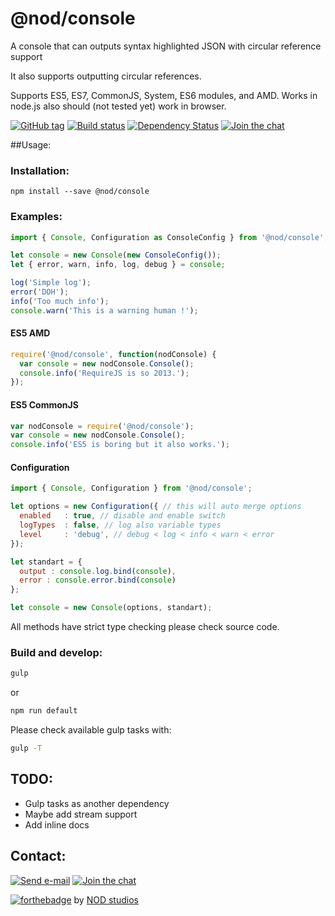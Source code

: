 # @nod/console
A console that can outputs syntax highlighted JSON with circular reference support

It also supports outputting circular references.

Supports ES5, ES7, CommonJS, System, ES6 modules, and AMD.
Works in node.js also should (not tested yet) work in browser.

[![GitHub tag][tag-image]][tag-url]
[![Build status][build-image]][build-url]
[![Dependency Status][david-image]][david-url]
[![Join the chat][gitter-image]][gitter-url]

##Usage:

### Installation:
```
npm install --save @nod/console
```

### Examples:

```javascript
import { Console, Configuration as ConsoleConfig } from '@nod/console';

let console = new Console(new ConsoleConfig());
let { error, warn, info, log, debug } = console;

log('Simple log');
error('DOH');
info('Too much info');
console.warn('This is a warning human !');
```

#### ES5 AMD
```javascript
require('@nod/console', function(nodConsole) {
  var console = new nodConsole.Console();
  console.info('RequireJS is so 2013.');
});
```

#### ES5 CommonJS
```javascript
var nodConsole = require('@nod/console');
var console = new nodConsole.Console();
console.info('ES5 is boring but it also works.');
```

#### Configuration
```javascript
import { Console, Configuration } from '@nod/console';

let options = new Configuration({ // this will auto merge options
  enabled   : true, // disable and enable switch
  logTypes  : false, // log also variable types
  level     : 'debug', // debug < log < info < warn < error
});

let standart = {
  output : console.log.bind(console),
  error : console.error.bind(console)
};

let console = new Console(options, standart);
```

All methods have strict type checking please check source code.

### Build and develop:
```bash
gulp
```
or
```bash
npm run default
```
Please check available gulp tasks with:
```bash
gulp -T
```

## TODO:
- Gulp tasks as another dependency
- Maybe add stream support
- Add inline docs

## Contact:
[![Send e-mail][mail-image]][mail-url]
[![Join the chat][gitter-image]][gitter-url]

[![forthebadge](http://forthebadge.com/images/badges/built-with-love.svg)](http://nod.st)
by [NOD studios](http://nod.st)


[logo-image]: ./image/logo.strap.png?raw=true
[repo-url]: https://github.com/NOD-studios/console
[david-url]: https://david-dm.org/NOD-studios/console
[david-image]: https://david-dm.org/NOD-studios/console.svg
[gitter-image]: https://img.shields.io/badge/GITTER-join%20chat-green.svg
[gitter-url]: http://bit.ly/NOD-chat
[mail-image]: https://img.shields.io/badge/send-email-green.svg
[mail-url]: mailto:hey@nod.st
[tag-image]: https://img.shields.io/github/tag/NOD-studios/console.svg
[tag-url]: https://github.com/NOD-studios/console/tags
[build-image]: https://travis-ci.org/NOD-studios/console.svg
[build-url]: https://travis-ci.org/NOD-studios/console
